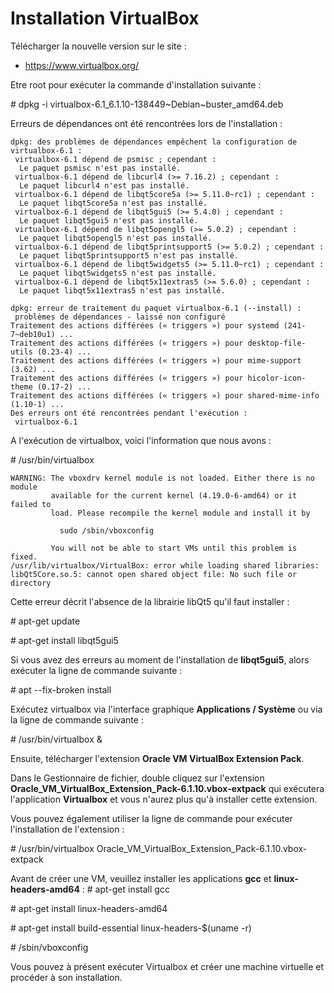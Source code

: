 # Installation VirtualBox

Télécharger la nouvelle version sur le site : 
* https://www.virtualbox.org/

Etre root pour exécuter la commande d'installation suivante :

\# dpkg -i virtualbox-6.1_6.1.10-138449~Debian~buster_amd64.deb

Erreurs de dépendances ont été rencontrées lors de l'installation :

```
dpkg: des problèmes de dépendances empêchent la configuration de virtualbox-6.1 :
 virtualbox-6.1 dépend de psmisc ; cependant :
  Le paquet psmisc n'est pas installé.
 virtualbox-6.1 dépend de libcurl4 (>= 7.16.2) ; cependant :
  Le paquet libcurl4 n'est pas installé.
 virtualbox-6.1 dépend de libqt5core5a (>= 5.11.0~rc1) ; cependant :
  Le paquet libqt5core5a n'est pas installé.
 virtualbox-6.1 dépend de libqt5gui5 (>= 5.4.0) ; cependant :
  Le paquet libqt5gui5 n'est pas installé.
 virtualbox-6.1 dépend de libqt5opengl5 (>= 5.0.2) ; cependant :
  Le paquet libqt5opengl5 n'est pas installé.
 virtualbox-6.1 dépend de libqt5printsupport5 (>= 5.0.2) ; cependant :
  Le paquet libqt5printsupport5 n'est pas installé.
 virtualbox-6.1 dépend de libqt5widgets5 (>= 5.11.0~rc1) ; cependant :
  Le paquet libqt5widgets5 n'est pas installé.
 virtualbox-6.1 dépend de libqt5x11extras5 (>= 5.6.0) ; cependant :
  Le paquet libqt5x11extras5 n'est pas installé.

dpkg: erreur de traitement du paquet virtualbox-6.1 (--install) :
 problèmes de dépendances - laissé non configuré
Traitement des actions différées (« triggers ») pour systemd (241-7~deb10u1) ...
Traitement des actions différées (« triggers ») pour desktop-file-utils (0.23-4) ...
Traitement des actions différées (« triggers ») pour mime-support (3.62) ...
Traitement des actions différées (« triggers ») pour hicolor-icon-theme (0.17-2) ...
Traitement des actions différées (« triggers ») pour shared-mime-info (1.10-1) ...
Des erreurs ont été rencontrées pendant l'exécution :
 virtualbox-6.1
```

A l'exécution de virtualbox, voici l'information que nous avons :

\# /usr/bin/virtualbox

```
WARNING: The vboxdrv kernel module is not loaded. Either there is no module
         available for the current kernel (4.19.0-6-amd64) or it failed to
         load. Please recompile the kernel module and install it by

           sudo /sbin/vboxconfig

         You will not be able to start VMs until this problem is fixed.
/usr/lib/virtualbox/VirtualBox: error while loading shared libraries: libQt5Core.so.5: cannot open shared object file: No such file or directory
```

Cette erreur décrit l'absence de la librairie libQt5 qu'il faut installer : 

\# apt-get update

\# apt-get install libqt5gui5

Si vous avez des erreurs au moment de l'installation de **libqt5gui5**, alors exécuter la ligne de commande suivante :

\# apt --fix-broken install

Exécutez virtualbox via l'interface graphique **Applications / Système** ou via la ligne de commande suivante :

\# /usr/bin/virtualbox &

Ensuite, télécharger l'extension **Oracle VM VirtualBox Extension Pack**.

Dans le Gestionnaire de fichier, double cliquez sur l'extension **Oracle_VM_VirtualBox_Extension_Pack-6.1.10.vbox-extpack** qui exécutera l'application **Virtualbox** et vous n'aurez plus qu'à installer cette extension.

Vous pouvez également utiliser la ligne de commande pour exécuter l'installation de l'extension :

\# /usr/bin/virtualbox Oracle_VM_VirtualBox_Extension_Pack-6.1.10.vbox-extpack

Avant de créer une VM, veuillez installer les applications **gcc** et **linux-headers-amd64** :
\# apt-get install gcc

\# apt-get install linux-headers-amd64

\# apt-get install build-essential linux-headers-$(uname -r)

\# /sbin/vboxconfig 

Vous pouvez à présent exécuter Virtualbox et créer une machine virtuelle et procéder à son installation.




